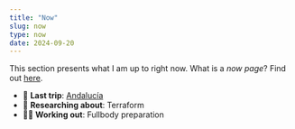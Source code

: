 ```yaml
---
title: "Now"
slug: now
type: now
date: 2024-09-20
---
```


 This section presents what I am up to right now. What is a *now page*? Find out [here](https://nownownow.com/about).

- 🧳 **Last trip**: [Andalucía](/posts/holidays-a-digital-challenge/)
- 🧪 **Researching about**: Terraform
- 🏋️‍♂️ **Working out**: Fullbody preparation
